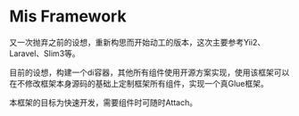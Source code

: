 # Mis Framework

又一次抛弃之前的设想，重新构思而开始动工的版本，这次主要参考Yii2、Laravel、Slim3等。

目前的设想，构建一个di容器，其他所有组件使用开源方案实现，使用该框架可以在不修改框架本身源码的基础上定制框架所有组件，实现一个真Glue框架。

本框架的目标为快速开发，需要组件时可随时Attach。